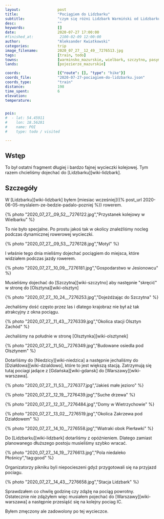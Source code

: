 ```yaml
---
layout:                 post
title:                  "Pociągiem do Lidzbarku"
subtitle:               "czym się różni Lidzbark Warmiński od Lidzbarku?"
desc:                   ""
keywords:               []
date:                   2020-07-27 17:00:00
#finished_at:            2100-02-09 12:00:00
author:                 "Aleksander Kwiatkowski"
categories:             trip
image_filename:         2020_07_27__12_49__7276513.jpg
tags:                   [train, todo]
towns:                  [warminsko_mazurskie, wielbark, szczytno, pasym, purda, olsztyn, stawiguda, olsztynek, nidzica, kozlowo, dzialdowo, plosnica, lidzbark]
lands:                  [pojezierze_mazurskie]

coords:                 [{"route": [], "type": "hike"}]
coords_file:            "2020-07-27-pociagiem-do-lidzbarku.json"
coords_type:            "train"
distance:               198
time_spent:             6
elevation:              
temperature:            


pois:
#  - lat: 54.45911
#    lon: 18.56281
#    name: POI
#    type: todo / visited

---
```



## Wstęp

To był ostatni fragment długiej i bardzo fajnej wycieczki kolejowej. Tym
razem chcieliśmy dojechać do [Lidzbarku][wiki-lidzbark].

## Szczegóły

W [Lidzbarku][wiki-lidzbark] byłem
[miesiac wcześniej]({% post_url 2020-06-05-myslalem-ze-bedzie-padalo-pozniej %})
rowerem.

{% photo "2020_07_27__09_52__7276122.jpg","Przystanek kolejowy w Wielbarku" %}

To nie było specjalne. Po prostu jakoś tak w okolicy znaleźliśmy nocleg
podczas dynamicznej rowerowej wycieczki.

{% photo "2020_07_27__09_53__7276128.jpg","Motyl" %}

I właśnie tego dnia mieliśmy dojechać pociągiem do miejsca, które
widziałem podczas jazdy rowerem.

{% photo "2020_07_27__10_09__7276181.jpg","Gospodarstwo w Jesionowcu" %}

Musieliśmy dojechać do [Szczytna][wiki-szczytno] aby następnie "skręcić"
w stronę do [Olsztyna][wiki-olsztyn]

{% photo "2020_07_27__10_24__7276253.jpg","Dojeżdżając do Szczytna" %}

Jechaliśmy dość często przez las i dlatego krajobraz nie był aż tak
atrakcyjny z okna pociągu.

{% photo "2020_07_27__11_43__7276339.jpg","Okolica stacji Olsztyn Zachód" %}

Jechaliśmy na południe w stronę [Olsztynka][wiki-olsztynek]

{% photo "2020_07_27__11_50__7276349.jpg","Budowane osiedla pod Olsztynem" %}

Dotarliśmy do [Niedzicy][wiki-niedzica] a następnie jechaliśmy do [Działdowa][wiki-dzialdowo],
które to jest większą stacją. Zatrzymują się tutaj pociagi jadące z
[Gdańska][wiki-gdansk] do [Warszawy][wiki-warszawa].

{% photo "2020_07_27__11_53__7276377.jpg","Jakieś małe jezioro" %}

{% photo "2020_07_27__12_19__7276439.jpg","Suche drzewa" %}

{% photo "2020_07_27__12_37__7276484.jpg","Domy w Wietrzychowie" %}

{% photo "2020_07_27__13_02__7276519.jpg","Okolica Zakrzewa pod Działdowem" %}

{% photo "2020_07_27__14_10__7276558.jpg","Wiatraki obok Pierławki" %}

Do [Lidzbarku][wiki-lidzbark] dotarliśmy z opóźnieniem. Dlatego zamiast planowanego
dłuższego postoju musieliśmy szybko wracać.

{% photo "2020_07_27__14_19__7276613.jpg","Pola niedaleko Płośnicy","tag:good" %}

Organizatorzy pikniku byli niepocieszeni gdyż przygotowali się na przyjazd
pociagu.

{% photo "2020_07_27__14_43__7276658.jpg","Stacja Lidzbark" %}

Sprawdzałem co chwilę godzinę czy zdążę na pociąg powrotny. Ostatecznie nie
zdążyłem więc musiałem pojechać do [Warszawy][wiki-warszawa] a
następnie przesiąść się na kolejny pociag IC.

Byłem zmęczony ale zadowolony po tej wycieczce.
